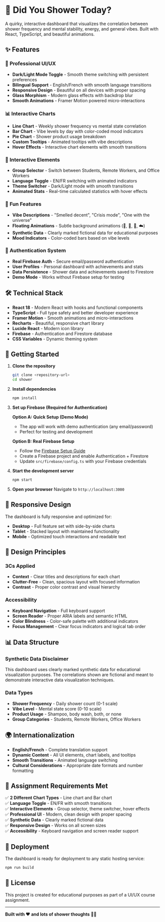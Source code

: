 # 🚿 Did You Shower Today?

A quirky, interactive dashboard that visualizes the correlation between shower frequency and mental stability, energy, and general vibes. Built with React, TypeScript, and beautiful animations.

## ✨ Features

### 🎨 **Professional UI/UX**
- **Dark/Light Mode Toggle** - Smooth theme switching with persistent preferences
- **Bilingual Support** - English/French with smooth language transitions
- **Responsive Design** - Beautiful on all devices with proper spacing
- **Glass Morphism** - Modern glass effects with backdrop blur
- **Smooth Animations** - Framer Motion powered micro-interactions

### 📊 **Interactive Charts**
- **Line Chart** - Weekly shower frequency vs mental state correlation
- **Bar Chart** - Vibe levels by day with color-coded mood indicators
- **Pie Chart** - Shower product usage breakdown
- **Custom Tooltips** - Animated tooltips with vibe descriptions
- **Hover Effects** - Interactive chart elements with smooth transitions

### 🎯 **Interactive Elements**
- **Group Selector** - Switch between Students, Remote Workers, and Office Workers
- **Language Toggle** - EN/FR switching with animated indicators
- **Theme Switcher** - Dark/Light mode with smooth transitions
- **Animated Stats** - Real-time calculated statistics with hover effects

### 🌟 **Fun Features**
- **Vibe Descriptions** - "Smelled decent", "Crisis mode", "One with the universe"
- **Floating Animations** - Subtle background animations (🧼, 🚿, 🧠, ☁️)
- **Synthetic Data** - Clearly marked fictional data for educational purposes
- **Mood Indicators** - Color-coded bars based on vibe levels

### 🔐 **Authentication System**
- **Real Firebase Auth** - Secure email/password authentication
- **User Profiles** - Personal dashboard with achievements and stats
- **Data Persistence** - Shower data and achievements saved to Firestore
- **Demo Mode** - Works without Firebase setup for testing

## 🛠️ Technical Stack

- **React 18** - Modern React with hooks and functional components
- **TypeScript** - Full type safety and better developer experience
- **Framer Motion** - Smooth animations and micro-interactions
- **Recharts** - Beautiful, responsive chart library
- **Lucide React** - Modern icon library
- **Firebase** - Authentication and Firestore database
- **CSS Variables** - Dynamic theming system

## 🚀 Getting Started

1. **Clone the repository**
   ```bash
   git clone <repository-url>
   cd shower
   ```

2. **Install dependencies**
   ```bash
   npm install
   ```

3. **Set up Firebase (Required for Authentication)**
   
   **Option A: Quick Setup (Demo Mode)**
   - The app will work with demo authentication (any email/password)
   - Perfect for testing and development
   
   **Option B: Real Firebase Setup**
   - Follow the [Firebase Setup Guide](./FIREBASE_SETUP.md)
   - Create a Firebase project and enable Authentication + Firestore
   - Update `src/firebase/config.ts` with your Firebase credentials

4. **Start the development server**
   ```bash
   npm start
   ```

5. **Open your browser**
   Navigate to `http://localhost:3000`

## 📱 Responsive Design

The dashboard is fully responsive and optimized for:
- **Desktop** - Full feature set with side-by-side charts
- **Tablet** - Stacked layout with maintained functionality
- **Mobile** - Optimized touch interactions and readable text

## 🎨 Design Principles

### **3Cs Applied**
- **Context** - Clear titles and descriptions for each chart
- **Clutter-Free** - Clean, spacious layout with focused information
- **Contrast** - Proper color contrast and visual hierarchy

### **Accessibility**
- **Keyboard Navigation** - Full keyboard support
- **Screen Reader** - Proper ARIA labels and semantic HTML
- **Color Blindness** - Color-safe palette with additional indicators
- **Focus Management** - Clear focus indicators and logical tab order

## 📊 Data Structure

### **Synthetic Data Disclaimer**
This dashboard uses clearly marked synthetic data for educational visualization purposes. The correlations shown are fictional and meant to demonstrate interactive data visualization techniques.

### **Data Types**
- **Shower Frequency** - Daily shower count (0-1 scale)
- **Vibe Level** - Mental state score (0-10 scale)
- **Product Usage** - Shampoo, body wash, both, or none
- **Group Categories** - Students, Remote Workers, Office Workers

## 🌍 Internationalization

- **English/French** - Complete translation support
- **Dynamic Content** - All UI elements, chart labels, and tooltips
- **Smooth Transitions** - Animated language switching
- **Cultural Considerations** - Appropriate date formats and number formatting

## 🎯 Assignment Requirements Met

✅ **2 Different Chart Types** - Line chart and Bar chart  
✅ **Language Toggle** - EN/FR with smooth transitions  
✅ **Interactive Elements** - Group selector, theme switcher, hover effects  
✅ **Professional UI** - Modern, clean design with proper spacing  
✅ **Synthetic Data** - Clearly marked fictional data  
✅ **Responsive Design** - Works on all screen sizes  
✅ **Accessibility** - Keyboard navigation and screen reader support  

## 🚀 Deployment

The dashboard is ready for deployment to any static hosting service:

```bash
npm run build
```

## 📝 License

This project is created for educational purposes as part of a UI/UX course assignment.

---

**Built with ❤️ and lots of shower thoughts** 🚿✨
